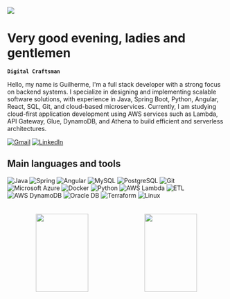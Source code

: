 <readmator source-language="EN" translate-language="ES"></readmator><p id="readmator-badges">[![](https://img.shields.io/badge/lang-🇧🇷%20Português-green)](./translations/README.pt-br.md)</p>
<h1 rm-translate="">Very good evening, ladies and gentlemen </h1>

**`Digital Craftsman`**

<p rm-translate="">
Hello, my name is Guilherme, I'm a full stack developer with a strong focus on backend systems. I specialize in designing and implementing scalable software solutions, with experience in Java, Spring Boot, Python, Angular, React, SQL, Git, and cloud-based microservices. Currently, I am studying cloud-first application development using AWS services such as Lambda, API Gateway, Glue, DynamoDB, and Athena to build efficient and serverless architectures.
</p>
<div align="left">
<a href="mailto:guilhermeldcosta@gmail.com"><img alt="Gmail" src="https://img.shields.io/badge/-Gmail-%23333?style=for-the-badge&amp;logo=gmail&amp;logoColor=white" target="_blank" title="Gmail"/></a>
<a href="https://www.linkedin.com/in/guilhermeldcosta/" target="_blank"><img alt="LinkedIn" src="https://custom-icon-badges.demolab.com/badge/LinkedIn-0A66C2?logo=linkedin-white&amp;logoColor=fff&amp;style=for-the-badge" target="_blank" title="LinkedIn"/></a>
</div>
<h2 rm-translate="">Main languages and tools</h2>
<div align="left">
<img alt="Java" src="https://img.shields.io/badge/Java-%23ED8B00.svg?logo=openjdk&amp;logoColor=white&amp;style=for-the-badge" title="Java"/>
<img alt="Spring" src="https://img.shields.io/badge/Spring-%236DB33F.svg?logo=spring&amp;logoColor=white&amp;style=for-the-badge" title="Spring"/>
<img alt="Angular" src="https://img.shields.io/badge/Angular-DD0031?logo=angular&amp;logoColor=white&amp;style=for-the-badge" title="Angular"/>
<img alt="MySQL" src="https://img.shields.io/badge/MySQL-%2300f.svg?logo=mysql&amp;logoColor=white&amp;style=for-the-badge" title="MySQL"/>
<img alt="PostgreSQL" src="https://img.shields.io/badge/PostgreSQL-%23316192.svg?logo=postgresql&amp;logoColor=white&amp;style=for-the-badge" title="PostgreSQL"/>
<img alt="Git" src="https://img.shields.io/badge/Git-%23F05033.svg?logo=git&amp;logoColor=white&amp;style=for-the-badge" title="Git"/>
<img alt="Microsoft Azure" src="https://custom-icon-badges.demolab.com/badge/Microsoft%20Azure-0089D6?logo=msazure&amp;logoColor=white&amp;style=for-the-badge" title="Microsoft Azure"/>
<img alt="Docker" src="https://img.shields.io/badge/Docker-%230db7ed.svg?logo=docker&amp;logoColor=white&amp;style=for-the-badge" title="Docker"/>
<img alt="Python" src="https://img.shields.io/badge/Python-%233776AB.svg?logo=python&amp;logoColor=white&amp;style=for-the-badge" title="Python"/>
<img alt="AWS Lambda" src="https://custom-icon-badges.demolab.com/badge/AWS%20Lambda-%23FF9900.svg?logo=aws-lambda&amp;logoColor=white&amp;style=for-the-badge" title="AWS Lambda"/>
<img alt="ETL" src="https://custom-icon-badges.demolab.com/badge/ETL-9370DB?logo=etl-logo&amp;logoColor=fff&amp;style=for-the-badge" title="ETL"/>
<img alt="AWS DynamoDB" src="https://img.shields.io/badge/AWS%20DynamoDB-%230072C6.svg?logo=amazondynamodb&amp;logoColor=white&amp;style=for-the-badge" title="AWS DynamoDB"/>
<img alt="Oracle DB" src="https://custom-icon-badges.demolab.com/badge/Oracle-F80000?logo=oracle&amp;logoColor=fff&amp;style=for-the-badge" title="Oracle DB"/>
<img alt="Terraform" src="https://img.shields.io/badge/Terraform-844FBA?logo=terraform&amp;logoColor=fff&amp;style=for-the-badge" title="Terraform"/>
<img alt="Linux" src="https://img.shields.io/badge/Linux-23ED8B00?logo=linux&amp;logoColor=white&amp;style=for-the-badge" title="Linux"/>
</div>
<div align="center" style="display:block">
<br/>
<br/>
<picture>
<img height="180em" src="https://github-readme-stats.vercel.app/api?username=guilhermelcosta&amp;theme=github_dark_dimmed&amp;hide_rank=true" width="49%"/>
</picture>
<picture>
<img height="180em" src="https://github-readme-stats.vercel.app/api/top-langs/?username=guilhermelcosta&amp;layout=donut-vertical&amp;theme=github_dark_dimmed" width="49%"/>
</picture>
</div>
